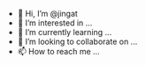- 👋 Hi, I’m @jingat
- 👀 I’m interested in ...
- 🌱 I’m currently learning ...
- 💞️ I’m looking to collaborate on ...
- 📫 How to reach me ...

<!---
jingat/jingat is a ✨ special ✨ repository because its `README.md` (this file) appears on your GitHub profile.
You can click the Preview link to take a look at your changes.
--->
